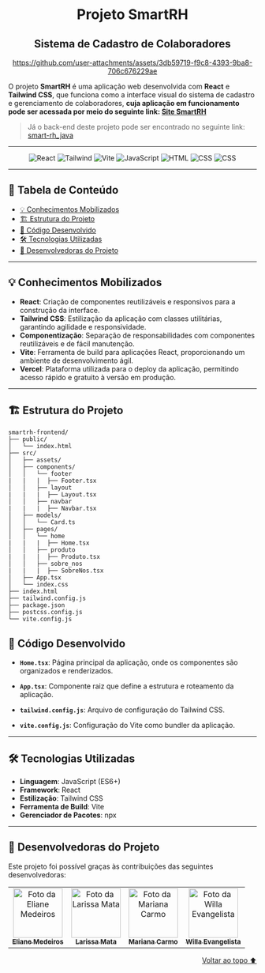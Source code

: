 <div align='center' id='topo'/>

# Projeto SmartRH
## Sistema de Cadastro de Colaboradores


https://github.com/user-attachments/assets/3db59719-f9c8-4393-9ba8-706c676229ae

</div>

O projeto **SmartRH** é uma aplicação web desenvolvida com **React** e **Tailwind CSS**, que funciona como a interface visual do sistema de cadastro e gerenciamento de colaboradores, **cuja aplicação em funcionamento pode ser acessada por meio do seguinte link: [Site SmartRH](https://smart-rh-hexdevascode.vercel.app/)**

> Já o back-end deste projeto pode ser encontrado no seguinte link: [smart-rh_java](https://github.com/willaevangelista/smart-rh_java)

******

<div align='center'/>

  ![React](https://a11ybadges.com/badge?logo=react)
  ![Tailwind](https://a11ybadges.com/badge?logo=tailwindcss)
  ![Vite](https://a11ybadges.com/badge?logo=vite)
  ![JavaScript](https://a11ybadges.com/badge?logo=javascript)
  ![HTML](https://a11ybadges.com/badge?logo=html5)
  ![CSS](https://a11ybadges.com/badge?logo=css3)
  ![CSS](https://a11ybadges.com/badge?logo=vercel)

</div>

******

## 📖 Tabela de Conteúdo
- [💡 Conhecimentos Mobilizados](#conhecimentosMobilizados)
- [🏗️ Estrutura do Projeto](#estruturaDoProjeto)
- [📂 Código Desenvolvido](#codigoDesenvolvido)
- [🛠️ Tecnologias Utilizadas](#tecnologiasUtilizadas)
- [🤝 Desenvolvedoras do Projeto](#devas)

---

<div id='conhecimentosMobilizados'/> 

## 💡 Conhecimentos Mobilizados

- **React**: Criação de componentes reutilizáveis e responsivos para a construção da interface.
- **Tailwind CSS**: Estilização da aplicação com classes utilitárias, garantindo agilidade e responsividade.
- **Componentização**: Separação de responsabilidades com componentes reutilizáveis e de fácil manutenção.
- **Vite**: Ferramenta de build para aplicações React, proporcionando um ambiente de desenvolvimento ágil.
- **Vercel**: Plataforma utilizada para o deploy da aplicação, permitindo acesso rápido e gratuito à versão em produção.

---

<div id='estruturaDoProjeto'/> 

## 🏗️ Estrutura do Projeto

```
smartrh-frontend/
├── public/
│   └── index.html
├── src/
│   ├── assets/
│   ├── components/
│   │   └── footer
|   |   |  ├── Footer.tsx
│   │   ├── layout
|   |   |  ├── Layout.tsx
│   │   ├── navbar
|   |   |  ├── Navbar.tsx
│   ├── models/
│   │   └── Card.ts
│   ├── pages/
│   │   └── home
|   |   |  ├── Home.tsx
│   │   ├── produto
|   |   |  ├── Produto.tsx
│   │   ├── sobre_nos
|   |   |  ├── SobreNos.tsx
│   ├── App.tsx
│   └── index.css
├── index.html
├── tailwind.config.js
├── package.json
├── postcss.config.js
└── vite.config.js
```

<div id='codigoDesenvolvido'/>

## 📂 Código Desenvolvido
  
- **`Home.tsx`**: Página principal da aplicação, onde os componentes são organizados e renderizados.
  
- **`App.tsx`**: Componente raiz que define a estrutura e roteamento da aplicação.
  
- **`tailwind.config.js`**: Arquivo de configuração do Tailwind CSS.
  
- **`vite.config.js`**: Configuração do Vite como bundler da aplicação.

---

<div id='tecnologiasUtilizadas'/> 

## 🛠️ Tecnologias Utilizadas

- **Linguagem**: JavaScript (ES6+)
- **Framework**: React
- **Estilização**: Tailwind CSS
- **Ferramenta de Build**: Vite
- **Gerenciador de Pacotes**: npx

---

<div id='devas'/> 
  
## 🤝 Desenvolvedoras do Projeto

Este projeto foi possível graças às contribuições das seguintes desenvolvedoras:

<div align="center">
  <table>
    <td align="center">
        <a href="https://www.linkedin.com/in/elianempontes/" title="Linkedin da Eliane Medeiros">
          <img src="https://media.licdn.com/dms/image/v2/D4D03AQGppzwuto4Skw/profile-displayphoto-shrink_400_400/B4DZOzMU5sHUAg-/0/1733878173890?e=1747267200&v=beta&t=dYk2XBvZ6Be-J99J4sp9kljf2TF3ZZ5YZ8lEu72U7oA" width="100px;" alt="Foto da Eliane Medeiros"/><br>
          <sub>
            <b>Eliane Medeiros</b>
          </sub>
        </a>
      </td>
      <td align="center">
        <a href="https://www.linkedin.com/in/larissa-mata-a32a5a104/" title="Linkedin da Larissa Mata">
          <img src="https://media.licdn.com/dms/image/v2/D4D03AQH8ZGW05SThzA/profile-displayphoto-shrink_400_400/profile-displayphoto-shrink_400_400/0/1698075416577?e=1747267200&v=beta&t=MZQra9MZhtWWZqrZx6Re7loE6-KZIhHj9kj5Rbxe_Ds" width="100px;" alt="Foto da Larissa Mata"/><br>
          <sub>
            <b>Larissa Mata</b>
          </sub>
        </a>
      </td>
      <td align="center">
        <a href="https://github.com/MariPimentelCarmo" title="GitHub da Mariana Carmo">
          <img src="https://avatars.githubusercontent.com/u/99743029?v=4" width="100px;" alt="Foto da Mariana Carmo"/><br>
          <sub>
            <b>Mariana Carmo</b>
          </sub>
        </a>
      </td>
    <td align="center">
        <a href="https://github.com/willaevangelista" title="GitHub da Willa Evangelista">
          <img src="https://avatars.githubusercontent.com/u/84138876?v=4" width="100px;" alt="Foto da Willa Evangelista"/><br>
          <sub>
            <b>Willa Evangelista</b>
          </sub>
        </a>
      </td>
  </table>
</div>

<div align='right'>
  
  [Voltar ao topo ⬆️](#topo)

</div>
